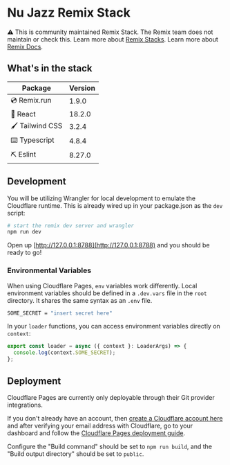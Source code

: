 # Nu Jazz Remix Stack

⚠️ This is community maintained Remix Stack. The Remix team does not maintain or check this. Learn more about [Remix Stacks](https://remix.run/stacks). Learn more about [Remix Docs](https://remix.run/docs).

## What's in the stack

| Package         | Version |
| --------------- | ------- |
| 💿 Remix.run    | 1.9.0   |
| 🚀 React        | 18.2.0  |
| 🖌️ Tailwind CSS | 3.2.4   |
| ⌨️ Typescript   | 4.8.4   |
| ⛏️ Eslint       | 8.27.0  |

## Development

You will be utilizing Wrangler for local development to emulate the Cloudflare runtime. This is already wired up in your package.json as the `dev` script:

```sh
# start the remix dev server and wrangler
npm run dev
```

Open up [http://127.0.0.1:8788](http://127.0.0.1:8788) and you should be ready to go!

### Environmental Variables

When using Cloudflare Pages, `env` variables work differently. Local environment variables should be defined in a `.dev.vars` file in the `root` directory. It shares the same syntax as an `.env` file.

```sh
SOME_SECRET = "insert secret here"
```

In your `loader` functions, you can access environment variables directly on `context`:

```js
export const loader = async ({ context }: LoaderArgs) => {
  console.log(context.SOME_SECRET);
};
```

## Deployment

Cloudflare Pages are currently only deployable through their Git provider integrations.

If you don't already have an account, then [create a Cloudflare account here](https://dash.cloudflare.com/sign-up/pages) and after verifying your email address with Cloudflare, go to your dashboard and follow the [Cloudflare Pages deployment guide](https://developers.cloudflare.com/pages/framework-guides/deploy-anything).

Configure the "Build command" should be set to `npm run build`, and the "Build output directory" should be set to `public`.
